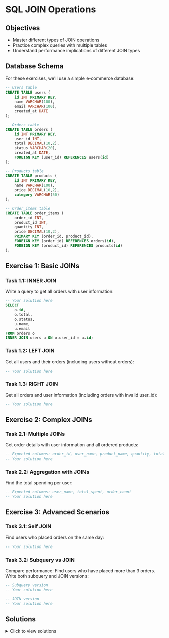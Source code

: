 # SQL JOIN Operations

## Objectives
- Master different types of JOIN operations
- Practice complex queries with multiple tables
- Understand performance implications of different JOIN types

## Database Schema

For these exercises, we'll use a simple e-commerce database:

```sql
-- Users table
CREATE TABLE users (
    id INT PRIMARY KEY,
    name VARCHAR(100),
    email VARCHAR(100),
    created_at DATE
);

-- Orders table
CREATE TABLE orders (
    id INT PRIMARY KEY,
    user_id INT,
    total DECIMAL(10,2),
    status VARCHAR(20),
    created_at DATE,
    FOREIGN KEY (user_id) REFERENCES users(id)
);

-- Products table
CREATE TABLE products (
    id INT PRIMARY KEY,
    name VARCHAR(100),
    price DECIMAL(10,2),
    category VARCHAR(50)
);

-- Order_items table
CREATE TABLE order_items (
    order_id INT,
    product_id INT,
    quantity INT,
    price DECIMAL(10,2),
    PRIMARY KEY (order_id, product_id),
    FOREIGN KEY (order_id) REFERENCES orders(id),
    FOREIGN KEY (product_id) REFERENCES products(id)
);
```

## Exercise 1: Basic JOINs

### Task 1.1: INNER JOIN
Write a query to get all orders with user information:

```sql
-- Your solution here
SELECT 
    o.id,
    o.total,
    o.status,
    u.name,
    u.email
FROM orders o
INNER JOIN users u ON o.user_id = u.id;
```

### Task 1.2: LEFT JOIN
Get all users and their orders (including users without orders):

```sql
-- Your solution here
```

### Task 1.3: RIGHT JOIN
Get all orders and user information (including orders with invalid user_id):

```sql
-- Your solution here
```

## Exercise 2: Complex JOINs

### Task 2.1: Multiple JOINs
Get order details with user information and all ordered products:

```sql
-- Expected columns: order_id, user_name, product_name, quantity, total_price
-- Your solution here
```

### Task 2.2: Aggregation with JOINs
Find the total spending per user:

```sql
-- Expected columns: user_name, total_spent, order_count
-- Your solution here
```

## Exercise 3: Advanced Scenarios

### Task 3.1: Self JOIN
Find users who placed orders on the same day:

```sql
-- Your solution here
```

### Task 3.2: Subquery vs JOIN
Compare performance: Find users who have placed more than 3 orders.
Write both subquery and JOIN versions:

```sql
-- Subquery version
-- Your solution here

-- JOIN version
-- Your solution here
```

## Solutions

<details>
<summary>Click to view solutions</summary>

### Task 1.2 Solution:
```sql
SELECT 
    u.name,
    u.email,
    o.id AS order_id,
    o.total,
    o.status
FROM users u
LEFT JOIN orders o ON u.id = o.user_id;
```

### Task 1.3 Solution:
```sql
SELECT 
    o.id,
    o.total,
    o.status,
    u.name,
    u.email
FROM orders o
RIGHT JOIN users u ON o.user_id = u.id;
```

### Task 2.1 Solution:
```sql
SELECT 
    o.id AS order_id,
    u.name AS user_name,
    p.name AS product_name,
    oi.quantity,
    oi.quantity * oi.price AS total_price
FROM orders o
INNER JOIN users u ON o.user_id = u.id
INNER JOIN order_items oi ON o.id = oi.order_id
INNER JOIN products p ON oi.product_id = p.id;
```

### Task 2.2 Solution:
```sql
SELECT 
    u.name AS user_name,
    SUM(o.total) AS total_spent,
    COUNT(o.id) AS order_count
FROM users u
LEFT JOIN orders o ON u.id = o.user_id
GROUP BY u.id, u.name
ORDER BY total_spent DESC;
```

</details>
